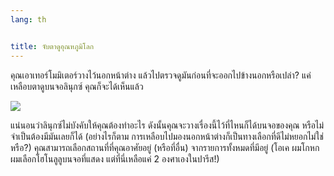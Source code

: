 ```yaml
---
lang: th


title: จับตาดูอุณหภูมิโลก
---
```


คุณเอาเทอร์โมมิเตอร์วางไว้นอกหน้าต่าง แล้วไปตรวจดูมันก่อนที่จะออกไปข้างนอกหรือเปล่า? แค่เหลือบตาดูบนจอลินุกซ์ คุณก็จะได้เห็นแล้ว

<img src="Images/weather.png" />

แน่นอนว่าลินุกซ์ไม่บังคับให้คุณต้องทำอะไร ดังนั้นคุณจะวางเรื่องนี้ไว้ที่ไหนก็ได้บนจอของคุณ หรือไม่จำเป็นต้องมีมันเลยก็ได้ (อย่างไรก็ตาม การเหลือบไปมองนอกหน้าต่างก็เป็นทางเลือกที่ดีไม่หยอกไม่ใช่หรือ?) คุณสามารถเลือกสถานที่ที่คุณอาศัยอยู่ (หรือที่อื่น) จากรายการทั้งหมดที่มีอยู่ (โอเค ผมโกหก ผมเลือกโฮโนลูลูบนจอที่แสดง แต่ที่นี่เหลือแค่ 2 องศาเองในปารีส!)




